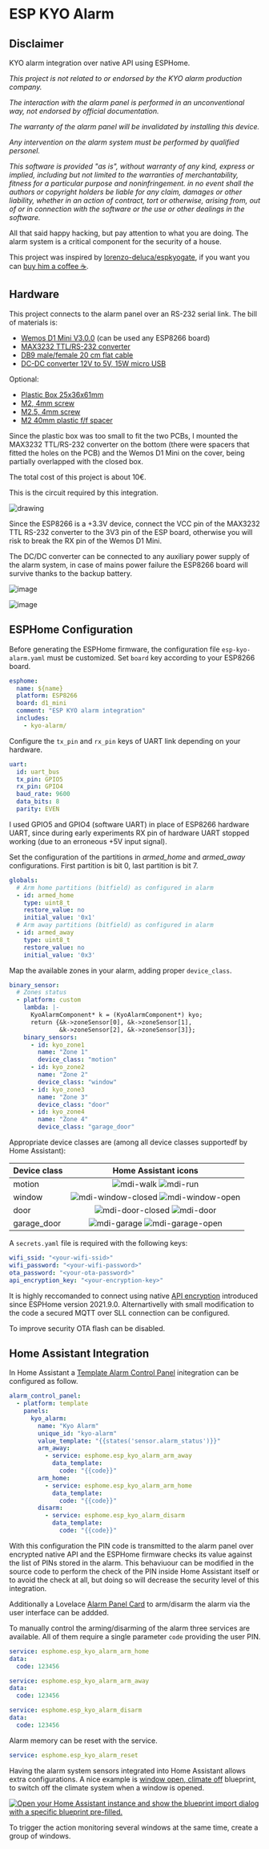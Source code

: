 # ESP KYO Alarm

## Disclaimer

KYO alarm integration over native API using ESPHome.

*This project is not related to or endorsed by the KYO alarm production company.*

*The interaction with the alarm panel is performed in an unconventional way, not endorsed by official documentation.*

*The warranty of the alarm panel will be invalidated by installing this device.*

*Any intervention on the alarm system must be performed by qualified personel.*

*This software is provided "as is", without warranty of any kind, express or implied, including but not limited to the warranties of merchantability, fitness for a particular purpose and noninfringement. in no event shall the authors or copyright holders be liable for any claim, damages or other liability, whether in an action of contract, tort or otherwise, arising from, out of or in connection with the software or the use or other dealings in the software.*

All that said happy hacking, but pay attention to what you are doing. The alarm system is a critical component for the security of a house.

This project was inspired by [lorenzo-deluca/espkyogate](https://github.com/lorenzo-deluca/espkyogate), if you want you can [buy him a coffee ☕](https://www.buymeacoffee.com/lorenzodeluca).

## Hardware

This project connects to the alarm panel over an RS-232 serial link. The bill of materials is:

* [Wemos D1 Mini V3.0.0](https://it.aliexpress.com/item/4001142182616.html) (can be used any ESP8266 board)
* [MAX3232 TTL/RS-232 converter](https://it.aliexpress.com/item/32722395554.html)
* [DB9 male/female 20 cm flat cable](https://it.aliexpress.com/item/33029129554.html)
* [DC-DC converter 12V to 5V, 15W micro USB](https://it.aliexpress.com/item/32581610768.html)

Optional:

* [Plastic Box 25x36x61mm](https://it.aliexpress.com/item/4001075657658.html)
* [M2, 4mm screw](https://it.aliexpress.com/item/1005002329023725.html)
* [M2.5, 4mm screw](https://it.aliexpress.com/item/1005002329023725.html)
* [M2 40mm plastic f/f spacer](https://it.aliexpress.com/item/32976004197.html)

Since the plastic box was too small to fit the two PCBs, I mounted the MAX3232 TTL/RS-232 converter on the bottom (there were spacers that fitted the holes on the PCB) and the Wemos D1 Mini on the cover, being partially overlapped with the closed box.

The total cost of this project is about 10€.

This is the circuit required by this integration.

![drawing](images/esp-kyo-alarm.png)

Since the ESP8266 is a +3.3V device, connect the VCC pin of the MAX3232 TTL RS-232 converter to the 3V3 pin of the ESP board, otherwise you will risk to break the RX pin of the Wemos D1 Mini.

The DC/DC converter can be connected to any auxiliary power supply of the alarm system, in case of mains power failure the ESP8266 board will survive thanks to the backup battery.

![image](images/esp-kyo-alarm-box-open.jpg)

![image](images/esp-kyo-alarm-box-closed.jpg)

## ESPHome Configuration

Before generating the ESPHome firmware, the configuration file `esp-kyo-alarm.yaml` must be customized. Set `board` key according to your ESP8266 board.

```yaml
esphome:
  name: ${name}
  platform: ESP8266
  board: d1_mini
  comment: "ESP KYO alarm integration"
  includes:
    - kyo-alarm/
```

Configure the `tx_pin` and `rx_pin` keys of UART link depending on your hardware.

```yaml
uart:
  id: uart_bus
  tx_pin: GPIO5
  rx_pin: GPIO4
  baud_rate: 9600
  data_bits: 8
  parity: EVEN
```

I used GPIO5 and GPIO4 (software UART) in place of ESP8266 hardware UART, since during early experiments RX pin of hardware UART stopped working (due to an erroneous +5V input signal).

Set the configuration of the partitions in *armed_home* and *armed_away* configurations. First partition is bit 0, last partition is bit 7.

```yaml
globals:
  # Arm home partitions (bitfield) as configured in alarm
  - id: armed_home
    type: uint8_t
    restore_value: no
    initial_value: '0x1'
  # Arm away partitions (bitfield) as configured in alarm
  - id: armed_away
    type: uint8_t
    restore_value: no
    initial_value: '0x3'
```

Map the available zones in your alarm, adding proper `device_class`. 

```yaml
binary_sensor:
  # Zones status
  - platform: custom
    lambda: |-
      KyoAlarmComponent* k = (KyoAlarmComponent*) kyo;
      return {&k->zoneSensor[0], &k->zoneSensor[1],
              &k->zoneSensor[2], &k->zoneSensor[3]};
    binary_sensors:
      - id: kyo_zone1
        name: "Zone 1"
        device_class: "motion"
      - id: kyo_zone2
        name: "Zone 2"
        device_class: "window"
      - id: kyo_zone3
        name: "Zone 3"
        device_class: "door"
      - id: kyo_zone4
        name: "Zone 4"
        device_class: "garage_door"
```

Appropriate device classes are (among all device classes supportedf by Home Assistant):

| Device class | Home Assistant icons                                                                                          |
| ------------ | :-----------------------------------------------------------------------------------------------------------: |
| motion       | ![mdi-walk](images/icons/mdi-walk.png) ![mdi-run](images/icons/mdi-run.png)                                   |
| window       | ![mdi-window-closed](images/icons/mdi-window-closed.png) ![mdi-window-open](images/icons/mdi-window-open.png) |
| door         | ![mdi-door-closed](images/icons/mdi-door-closed.png) ![mdi-door](images/icons/mdi-door.png)                   |
| garage_door  | ![mdi-garage](images/icons/mdi-garage.png) ![mdi-garage-open](images/icons/mdi-garage-open.png)               |

A `secrets.yaml` file is required with the following keys:

```yaml
wifi_ssid: "<your-wifi-ssid>"
wifi_password: "<your-wifi-password>"
ota_password: "<your-ota-password>"
api_encryption_key: "<your-encryption-key>"
```

It is highly reccomanded to connect using native [API encryption](https://esphome.io/changelog/2021.9.0.html#api-encryption) introduced since ESPHome version 2021.9.0. Alternartivelly with small modification to the code a secured MQTT over SLL connection can be configured.

To improve security OTA flash can be disabled.

## Home Assistant Integration

In Home Assistant a [Template Alarm Control Panel](https://www.home-assistant.io/integrations/alarm_control_panel.template) initegration can be configured as follow.

```yaml
alarm_control_panel:
  - platform: template
    panels:
      kyo_alarm:
        name: "Kyo Alarm"
        unique_id: "kyo-alarm"
        value_template: "{{states('sensor.alarm_status')}}"
        arm_away:
          - service: esphome.esp_kyo_alarm_arm_away
            data_template:
              code: "{{code}}"
        arm_home:
          - service: esphome.esp_kyo_alarm_arm_home
            data_template:
              code: "{{code}}"
        disarm:
          - service: esphome.esp_kyo_alarm_disarm
            data_template:
              code: "{{code}}"
```

With this configuration the PIN code is transmitted to the alarm panel over encrypted native API and the ESPHome firmware checks its value against the list of PINs stored in the alarm. This behaviuour can be modified in the source code to perform the check of the PIN inside Home Assistant itself or to avoid the check at all, but doing so will decrease the security level of this integration.

Additionally a Lovelace [Alarm Panel Card](https://www.home-assistant.io/lovelace/alarm-panel/) to arm/disarm the alarm via the user interface can be addded.

To manually control the arming/disarming of the alarm three services are available. All of them require a single parameter `code` providing the user PIN.

```yaml
service: esphome.esp_kyo_alarm_arm_home
data:
  code: 123456
```

```yaml
service: esphome.esp_kyo_alarm_arm_away
data:
  code: 123456
```

```yaml
service: esphome.esp_kyo_alarm_disarm
data:
  code: 123456
```
Alarm memory can be reset with the service.

```yaml
service: esphome.esp_kyo_alarm_reset
```

Having the alarm system sensors integrated into Home Assistant allows extra configurations. A nice example is [window open, climate off](https://community.home-assistant.io/t/window-open-climate-off/257293) blueprint, to switch off the climate system when a window is opened.

[![Open your Home Assistant instance and show the blueprint import dialog with a specific blueprint pre-filled.](https://my.home-assistant.io/badges/blueprint_import.svg)](https://my.home-assistant.io/redirect/blueprint_import/?blueprint_url=https%3A%2F%2Fcommunity.home-assistant.io%2Ft%2Fwindow-open-climate-off%2F257293)

To trigger the action monitoring several windows at the same time, create a group of windows.
